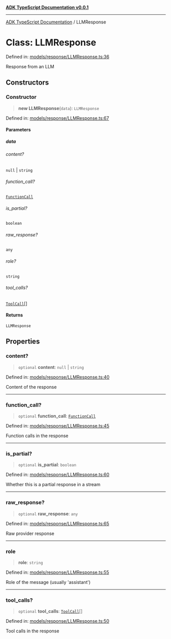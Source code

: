 [**ADK TypeScript Documentation v0.0.1**](../README.md)

***

[ADK TypeScript Documentation](../globals.md) / LLMResponse

# Class: LLMResponse

Defined in: [models/response/LLMResponse.ts:36](https://github.com/pontus-devoteam/adk-typescript/blob/9fe8a397cfb495545a029b2d9b6f8a0adf2c2de5/src/models/response/LLMResponse.ts#L36)

Response from an LLM

## Constructors

### Constructor

> **new LLMResponse**(`data`): `LLMResponse`

Defined in: [models/response/LLMResponse.ts:67](https://github.com/pontus-devoteam/adk-typescript/blob/9fe8a397cfb495545a029b2d9b6f8a0adf2c2de5/src/models/response/LLMResponse.ts#L67)

#### Parameters

##### data

###### content?

`null` \| `string`

###### function_call?

[`FunctionCall`](../interfaces/FunctionCall.md)

###### is_partial?

`boolean`

###### raw_response?

`any`

###### role?

`string`

###### tool_calls?

[`ToolCall`](../interfaces/ToolCall.md)[]

#### Returns

`LLMResponse`

## Properties

### content?

> `optional` **content**: `null` \| `string`

Defined in: [models/response/LLMResponse.ts:40](https://github.com/pontus-devoteam/adk-typescript/blob/9fe8a397cfb495545a029b2d9b6f8a0adf2c2de5/src/models/response/LLMResponse.ts#L40)

Content of the response

***

### function\_call?

> `optional` **function\_call**: [`FunctionCall`](../interfaces/FunctionCall.md)

Defined in: [models/response/LLMResponse.ts:45](https://github.com/pontus-devoteam/adk-typescript/blob/9fe8a397cfb495545a029b2d9b6f8a0adf2c2de5/src/models/response/LLMResponse.ts#L45)

Function calls in the response

***

### is\_partial?

> `optional` **is\_partial**: `boolean`

Defined in: [models/response/LLMResponse.ts:60](https://github.com/pontus-devoteam/adk-typescript/blob/9fe8a397cfb495545a029b2d9b6f8a0adf2c2de5/src/models/response/LLMResponse.ts#L60)

Whether this is a partial response in a stream

***

### raw\_response?

> `optional` **raw\_response**: `any`

Defined in: [models/response/LLMResponse.ts:65](https://github.com/pontus-devoteam/adk-typescript/blob/9fe8a397cfb495545a029b2d9b6f8a0adf2c2de5/src/models/response/LLMResponse.ts#L65)

Raw provider response

***

### role

> **role**: `string`

Defined in: [models/response/LLMResponse.ts:55](https://github.com/pontus-devoteam/adk-typescript/blob/9fe8a397cfb495545a029b2d9b6f8a0adf2c2de5/src/models/response/LLMResponse.ts#L55)

Role of the message (usually 'assistant')

***

### tool\_calls?

> `optional` **tool\_calls**: [`ToolCall`](../interfaces/ToolCall.md)[]

Defined in: [models/response/LLMResponse.ts:50](https://github.com/pontus-devoteam/adk-typescript/blob/9fe8a397cfb495545a029b2d9b6f8a0adf2c2de5/src/models/response/LLMResponse.ts#L50)

Tool calls in the response
